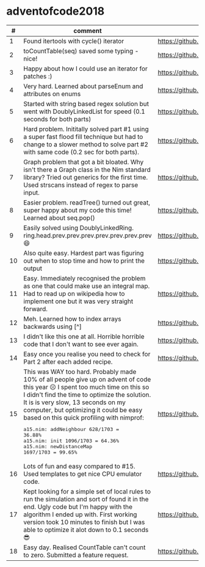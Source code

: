 # adventofcode2018

| #     | comment                                                                          |   |
|-------|----------------------------------------------------------------------------------------------------------------|---|
| 1 | Found itertools with cycle() iterator                                                                          | https://github.com/filipux/adventofcode2018/blob/master/a01.nim  |
| 2 | toCountTable(seq) saved some typing - nice!                                                                    | https://github.com/filipux/adventofcode2018/blob/master/a02.nim  |
| 3 | Happy about how I could use an iterator for patches :)                                                         | https://github.com/filipux/adventofcode2018/blob/master/a03.nim  |
| 4 | Very hard. Learned about parseEnum[]() and attributes on enums                                                 | https://github.com/filipux/adventofcode2018/blob/master/a04.nim  |
| 5 | Started with string based regex solution but went with DoublyLinkedList for speed (0.1 seconds for both parts) | https://github.com/filipux/adventofcode2018/blob/master/a05.nim  |
| 6 | Hard problem. Inititally solved part #1 using a super fast flood fill technique but had to change to a slower method to solve part #2 with same code (0.2 sec for both parts).  | https://github.com/filipux/adventofcode2018/blob/master/a06.nim  |
| 7 | Graph problem that got a bit bloated. Why isn't there a Graph class in the Nim standard library? Tried out generics for the first time. Used strscans instead of regex to parse input. | https://github.com/filipux/adventofcode2018/blob/master/a07.nim  |
| 8 | Easier problem. readTree() turned out great, super happy about my code this time! Learned about seq.pop()| https://github.com/filipux/adventofcode2018/blob/master/a08.nim  |
| 9 | Easily solved using DoublyLinkedRing. ring.head.prev.prev.prev.prev.prev.prev.prev 😄| https://github.com/filipux/adventofcode2018/blob/master/a09.nim  |
| 10 | Also quite easy. Hardest part was figuring out when to stop time and how to print the output| https://github.com/filipux/adventofcode2018/blob/master/a10.nim  |
| 11 | Easy. Immediately recognised the problem as one that could make use an integral map. Had to read up on wikipedia how to implement one but it was very straight forward. | https://github.com/filipux/adventofcode2018/blob/master/a11.nim  |
| 12 | Meh. Learned how to index arrays backwards using [^] | https://github.com/filipux/adventofcode2018/blob/master/a12.nim  |
| 13 | I didn't like this one at all. Horrible horrible code that I don't want to see ever again. | https://github.com/filipux/adventofcode2018/blob/master/a13.nim  |
| 14 | Easy once you realise you need to check for Part 2 after each added recipe. | https://github.com/filipux/adventofcode2018/blob/master/a14.nim  |
| 15 | This was WAY too hard. Probably made 10% of all people give up on advent of code this year ☹️ I spent too much time on this so I didn't find the time to optimize the solution. It is is very slow, 13 seconds on my computer,  but optimizing it could be easy based on this quick profiling with nimprof: <pre>a15.nim: addNeighbour 628/1703 = 36.88%<br/>a15.nim: init 1096/1703 = 64.36%<br/>a15.nim: newDistanceMap 1697/1703 = 99.65%</pre>| https://github.com/filipux/adventofcode2018/blob/master/a15.nim  |
| 16 | Lots of fun and easy compared to #15. Used templates to get nice CPU emulator code. | https://github.com/filipux/adventofcode2018/blob/master/a16.nim  |
| 17 | Kept looking for a simple set of local rules to run the simulation and sort of found it in the end. Ugly code but I'm happy with the algorithm I ended up with. First working version took 10 minutes to finish but I was able to optimize it alot down to 0.1 seconds 😎 | https://github.com/filipux/adventofcode2018/blob/master/a17.nim  |
| 18 | Easy day. Realised CountTable can't count to zero. Submitted a feature request. | https://github.com/filipux/adventofcode2018/blob/master/a18.nim  |
